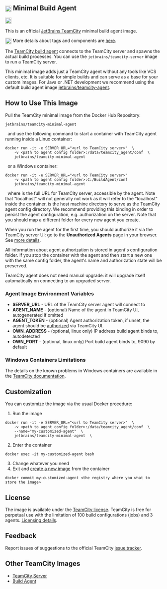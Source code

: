## [<img src="https://cdn.worldvectorlogo.com/logos/teamcity.svg" height="20" align="center"/>](https://www.jetbrains.com/teamcity/) Minimal Build Agent

[<img src="http://jb.gg/badges/official.svg" height="20"/>](https://confluence.jetbrains.com/display/ALL/JetBrains+on+GitHub)

This is an official [JetBrains TeamCity](https://www.jetbrains.com/teamcity/) minimal build agent image.

<img src="https://github.com/JetBrains/teamcity-docker-images/blob/master/logo/GitHub.png" height="20" align="center"/> More details about tags and components are [here](https://github.com/JetBrains/teamcity-docker-images/blob/master/context/generated/teamcity-minimal-agent.md).

The [TeamCity build agent](https://confluence.jetbrains.com/display/TCDL/Build+Agent) connects to the TeamCity server and spawns the actual build processes.
You can use the ```jetbrains/teamcity-server``` image to run a TeamCity server.

This minimal image adds just a  TeamCity agent without any tools like VCS clients, etc. It is suitable for simple builds and can serve as a base for your custom images. For Java or .NET development we recommend using the default build agent image [jetbrains/teamcity-agent](https://hub.docker.com/r/jetbrains/teamcity-agent/).

## How to Use This Image

Pull the TeamCity minimal image from the Docker Hub Repository:

```
jetbrains/teamcity-minimal-agent
``` 
&nbsp;
and use the following command to start a container with TeamCity agent running inside 
a Linux container:

```
docker run -it -e SERVER_URL="<url to TeamCity server>"  \ 
    -v <path to agent config folder>:/data/teamcity_agent/conf  \      
    jetbrains/teamcity-minimal-agent
```
&nbsp;
or a Windows container:
```
docker run -it -e SERVER_URL="<url to TeamCity server>" 
    -v <path to agent config folder>:C:/BuildAgent/conf      
    jetbrains/teamcity-minimal-agent
```
&nbsp;
where
**<url to TeamCity server>** is the full URL for TeamCity server, accessible by the agent. Note that "localhost" will not generally not work as it will refer to the "localhost" inside the container.
**<path to agent config folder>** is the host machine directory to serve as the TeamCity agent config directory. We recommend providing this binding in order to persist the agent configuration, e.g. authorization on the server. Note that you should map a different folder for every new agent you create.

When you run the agent for the first time, you should authorize it via the TeamCity server UI: go to the **Unauthorized Agents** page in your browser. See [more details](https://confluence.jetbrains.com/display/TCDL/Build+Agent).

All information about agent authorization is stored in agent's configuration folder. If you stop the container with the agent and then start a new one with the same config folder, the agent's name and authorization state will be preserved.

TeamCity agent does not need manual upgrade: it will upgrade itself automatically on connecting to an upgraded server.

### Agent Image Environment Variables

- **SERVER_URL** - URL of the TeamCity server agent will connect to
- **AGENT_NAME** - (optional) Name of the agent in TeamCity UI, autogenerated if omitted
- **AGENT_TOKEN** - (optional) Agent authorization token, if unset, the agent should be [authorized](https://www.jetbrains.com/help/teamcity/build-agent.html#BuildAgent-BuildAgentStatus) via TeamCity UI.
- **OWN_ADDRESS** - (optional, linux only) IP address build agent binds to, autodetected  
- **OWN_PORT** - (optional, linux only) Port build agent binds to, 9090 by default  

### Windows Containers Limitations

The details on the known problems in Windows containers are available in the [TeamCity documentation](https://confluence.jetbrains.com/display/TCDL/Known+Issues#KnownIssues-TeamCityWindowsDockerImages).
 
## Customization

You can customize the image via the usual Docker procedure:

1. Run the image
```
docker run -it -e SERVER_URL="<url to TeamCity server>"  \ 
    -v <path to agent config folder>:/data/teamcity_agent/conf  \
    --name="my-customized-agent"  \
    jetbrains/teamcity-minimal-agent  \
```
2. Enter the container 
```
docker exec -it my-customized-agent bash
```

3. Change whatever you need
4. Exit and [create a new image](https://docs.docker.com/engine/reference/commandline/commit/) from the container
```
docker commit my-customized-agent <the registry where you what to store the image>
```

## License

The image is available under the [TeamCity license](https://www.jetbrains.com/teamcity/buy/license.html).
TeamCity is free for perpetual use with the limitation of 100 build configurations (jobs) and 3 agents. [Licensing details](https://confluence.jetbrains.com/display/TCDL/Licensing+Policy).

## Feedback

Report issues of suggestions to the official TeamCity [issue tracker](https://youtrack.jetbrains.com/issues/TW).

## Other TeamCity Images
* [TeamCity Server](https://hub.docker.com/r/jetbrains/teamcity-server/)
* [Build Agent](https://hub.docker.com/r/jetbrains/teamcity-agent/)
